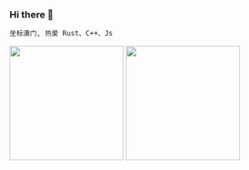 ### Hi there 🚀

```bat
坐标澳门, 热爱 Rust、C++、Js
```

<center style="display: inline">
	<img src="http://static.web3js.cn/weixin.jpeg" style="width:200px">
	<img src="http://static.web3js.cn/fs.jpeg" style="width:200px">
</center>
